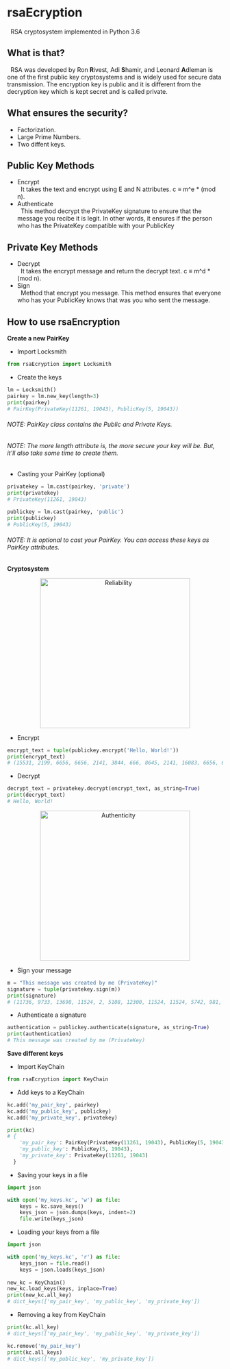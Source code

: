 # rsaEcryption
&nbsp; RSA cryptosystem implemented in Python 3.6

## What is that?
&nbsp; RSA was developed by Ron **R**ivest, Adi **S**hamir, and Leonard **A**dleman is one of the first public key cryptosystems and is widely used for secure data transmission. The encryption key is public and it is different from the decryption key which is kept secret and is called private. 

## What ensures the security?
- Factorization.
- Large Prime Numbers.
- Two diffent keys.

## Public Key Methods
- Encrypt  
&nbsp; It takes the text and encrypt using E and N attributes. c ≡ m^e * (mod n).  
- Authenticate  
&nbsp; This method decrypt the PrivateKey signature to ensure that the message you recibe it is legit. In other words, it ensures if the person who has the PrivateKey compatible with your PublicKey

## Private Key Methods
- Decrypt  
&nbsp; It takes the encrypt message and return the decrypt text. c ≡ m^d * (mod n).  
- Sign  
&nbsp; Method that encrypt you message. This method ensures that everyone who has your PublicKey knows that was you who sent the message.

## How to use rsaEncryption
**Create a new PairKey**
- Import Locksmith
``` python
from rsaEcryption import Locksmith
```
- Create the keys
``` python
lm = Locksmith()
pairkey = lm.new_key(length=3)
print(pairkey)
# PairKey(PrivateKey(11261, 19043), PublicKey(5, 19043))
```
###### NOTE: PairKey class contains the Public and Private Keys.
###### NOTE: The more length attribute is, the more secure your key will be. But, it'll also take some time to create them.
- Casting your PairKey (optional)
``` python
privatekey = lm.cast(pairkey, 'private')
print(privatekey)
# PrivateKey(11261, 19043)

publickey = lm.cast(pairkey, 'public')
print(publickey)
# PublicKey(5, 19043)
```
###### NOTE: It is optional to cast your PairKey. You can access these keys as PairKey attributes.

**Cryptosystem**
<p align="center">
  <img src="https://www.gta.ufrj.br/grad/07_2/delio/NotesImages/Topic14NotesImage4.jpg" width=350 alt="Reliability">
</p>  

- Encrypt
``` python
encrypt_text = tuple(publickey.encrypt('Hello, World!'))
print(encrypt_text)
# (15531, 2199, 6656, 6656, 2141, 3844, 666, 8645, 2141, 16083, 6656, 6539, 2028)
```

- Decrypt
``` python
decrypt_text = privatekey.decrypt(encrypt_text, as_string=True)
print(decrypt_text)
# Hello, World!
```

<p align="center">
  <img src="https://www.gta.ufrj.br/grad/07_2/delio/NotesImages/Topic14NotesImage7.jpg" width=350 alt="Authenticity">
</p>  

- Sign your message
``` python
m = "This message was created by me (PrivateKey)"
signature = tuple(privatekey.sign(m))
print(signature)
# (11736, 9733, 13698, 11524, 2, 5108, 12300, 11524, 11524, 5742, 981, 12300, 2, 8171, 5742, 11524, 2, 18920, 11221, 12300, 5742, 18822, 12300, 1470, 2, 3033, 2070, 2, 5108, 12300, 2, 1930, 8191, 11221, 13698, 8937, 5742, 18822, 12300, 13864, 12300, 2070, 14481)
```

- Authenticate a signature
``` python
authentication = publickey.authenticate(signature, as_string=True)
print(authentication)
# This message was created by me (PrivateKey)
```

**Save different keys**
- Import KeyChain
``` python
from rsaEcryption import KeyChain
```

- Add keys to a KeyChain
``` python
kc.add('my_pair_key', pairkey)
kc.add('my_public_key', publickey)
kc.add('my_private_key', privatekey)

print(kc)
# {
    'my_pair_key': PairKey(PrivateKey(11261, 19043), PublicKey(5, 19043)), 
    'my_public_key': PublicKey(5, 19043), 
    'my_private_key': PrivateKey(11261, 19043)
  }
```

- Saving your keys in a file
``` python
import json

with open('my_keys.kc', 'w') as file:
    keys = kc.save_keys()
    keys_json = json.dumps(keys, indent=2)
    file.write(keys_json)
```

- Loading your keys from a file
``` python
import json

with open('my_keys.kc', 'r') as file:
    keys_json = file.read()
    keys = json.loads(keys_json)
    
new_kc = KeyChain()
new_kc.load_keys(keys, inplace=True)
print(new_kc.all_key)
# dict_keys(['my_pair_key', 'my_public_key', 'my_private_key'])
```

- Removing a key from KeyChain
``` python
print(kc.all_key)
# dict_keys(['my_pair_key', 'my_public_key', 'my_private_key'])

kc.remove('my_pair_key')
print(kc.all_keys)
# dict_keys(['my_public_key', 'my_private_key'])
```
